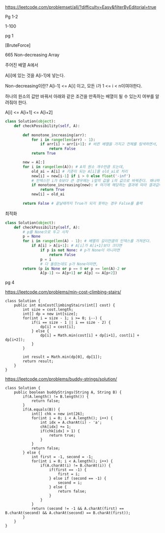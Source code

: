 https://leetcode.com/problemset/all/?difficulty=Easy&filterByEditorial=true

Pg 1-2

1-100



pg 1



[BruteForce]

665	
Non-decreasing Array  



주어진 배열 A에서 

A[i]에 있는 것을 A[i-1]에 넣는다.

Non-decreasing이란? A[i-1] <= A[i] 이고, 모든 i가 1 <= i < n이여야한다.

하나의 원소의 값만 바꿔서 아래와 같은 조건을 만족하는 배열이 될 수 있는지 여부를 알려줘야 한다.

A[i] <= A[i+1] <= A[i+2]

```python 
class Solution(object):
    def checkPossibility(self, A):
      
        def monotone_increasing(arr):
            for i in range(len(arr) - 1):
                if arr[i] > arr[i+1]: # 바뀐 배열을 가지고 전체를 탐색하면서, 괜찮은 원소인지 확인해본다.
                    return False
            return True

        new = A[:]
        for i in range(len(A)): # A의 원소 개수만큼 도는데,
            old_ai = A[i] # 기준이 되는 A[i]를 old_ai로 처리
            new[i] = new[i-1] if i > 0 else float('-inf')
            # 인덱스인 i가 0보다 큰 경우에는 i앞의 값을 i의 값으로 바꿔준다. 왜냐하면 내 앞의 값이 가장 내가 가질 수 있는 작은 값이자 동일한 값이 되기 때문이다.
            if monotone_increasing(new): # 여기에 해당하는 결과에 따라 결과값이 정해진다.
                return True
            new[i] = old_ai
        
        return False # 끝날때까지 True가 되지 못하는 경우 False를 출력
```



최적화

```python
class Solution(object):
    def checkPossibility(self, A):
      	# p를 None으로 두고 시작
        p = None
        for i in range(len(A) - 1): # 배열의 길이만큼의 인덱스를 가져온다.
            if A[i] > A[i+1]: # A[i]가 A[i+1]보다 크다면
                if p is not None: # p가 None이 아니라면
                    return False
                p = i
				# 다 돌았는데도 p가 None이라면,
        return (p is None or p == 0 or p == len(A)-2 or
                A[p-1] <= A[p+1] or A[p] <= A[p+2])
```





























pg 4





https://leetcode.com/problems/min-cost-climbing-stairs/

```
class Solution {
    public int minCostClimbingStairs(int[] cost) {
        int size = cost.length;
		int[] dp = new int[size];
		for(int i = size - 1; i >= 0; i--) {
			if(i == size - 1 || i == size - 2) {
				dp[i] = cost[i]; 
			} else {
				dp[i] = Math.min(cost[i] + dp[i+1], cost[i] + dp[i+2]);
			}
		}
		
		int result = Math.min(dp[0], dp[1]);
		return result;
    }
}
```





https://leetcode.com/problems/buddy-strings/solution/

```
class Solution {
    public boolean buddyStrings(String A, String B) {
        if(A.length() != B.length()) {
			return false;
		}
		if(A.equals(B)) {
			int[] chk = new int[26];
			for(int i = 0; i < A.length(); i++) {
				int idx = A.charAt(i) - 'a';
				chk[idx] += 1;
				if(chk[idx] > 1) {
					return true;
				}
			}
			return false;
	    } else {
	    	int first = -1, second = -1;
	    	for(int i = 0; i < A.length(); i++) {
	    		if(A.charAt(i) != B.charAt(i)) {
	    			if(first == -1) {
	    				first = i;
	    			} else if (second == -1) {
	    				second = i;
	    			} else {
	    				return false;
	    			}
	    		}
	    	}
	    	return (second != -1 && A.charAt(first) == B.charAt(second) && A.charAt(second) == B.charAt(first));
	    }
    }
}
```